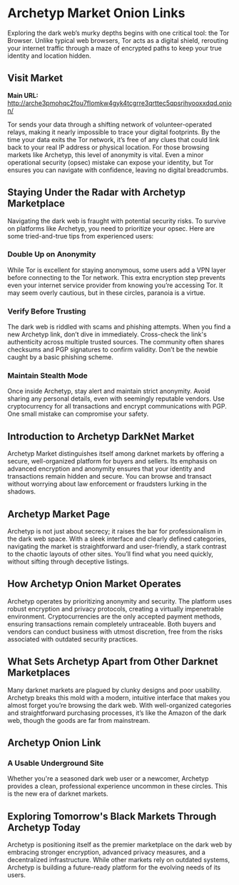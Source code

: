 <h1>Archetyp Market Onion Links</h1>

<p>Exploring the dark web’s murky depths begins with one critical tool: the Tor Browser. Unlike typical web browsers, Tor acts as a digital shield, rerouting your internet traffic through a maze of encrypted paths to keep your true identity and location hidden.</p>

<h2>Visit Market</h2>

<p><strong>Main URL:</strong><br>
<a href="http://arche3pmohqc2fou7flomkw4gyk4tcgrre3qrttec5qpsrihyooxxdqd.onion/">http://arche3pmohqc2fou7flomkw4gyk4tcgrre3qrttec5qpsrihyooxxdqd.onion/</a></p>

<p>Tor sends your data through a shifting network of volunteer-operated relays, making it nearly impossible to trace your digital footprints. By the time your data exits the Tor network, it’s free of any clues that could link back to your real IP address or physical location. For those browsing markets like Archetyp, this level of anonymity is vital. Even a minor operational security (opsec) mistake can expose your identity, but Tor ensures you can navigate with confidence, leaving no digital breadcrumbs.</p>

<h2>Staying Under the Radar with Archetyp Marketplace</h2>

<p>Navigating the dark web is fraught with potential security risks. To survive on platforms like Archetyp, you need to prioritize your opsec. Here are some tried-and-true tips from experienced users:</p>

<h3>Double Up on Anonymity</h3>

<p>While Tor is excellent for staying anonymous, some users add a VPN layer before connecting to the Tor network. This extra encryption step prevents even your internet service provider from knowing you’re accessing Tor. It may seem overly cautious, but in these circles, paranoia is a virtue.</p>

<h3>Verify Before Trusting</h3>

<p>The dark web is riddled with scams and phishing attempts. When you find a new Archetyp link, don’t dive in immediately. Cross-check the link's authenticity across multiple trusted sources. The community often shares checksums and PGP signatures to confirm validity. Don’t be the newbie caught by a basic phishing scheme.</p>

<h3>Maintain Stealth Mode</h3>

<p>Once inside Archetyp, stay alert and maintain strict anonymity. Avoid sharing any personal details, even with seemingly reputable vendors. Use cryptocurrency for all transactions and encrypt communications with PGP. One small mistake can compromise your safety.</p>

<h2>Introduction to Archetyp DarkNet Market</h2>

<p>Archetyp Market distinguishes itself among darknet markets by offering a secure, well-organized platform for buyers and sellers. Its emphasis on advanced encryption and anonymity ensures that your identity and transactions remain hidden and secure. You can browse and transact without worrying about law enforcement or fraudsters lurking in the shadows.</p>

<h2>Archetyp Market Page</h2>

<p>Archetyp is not just about secrecy; it raises the bar for professionalism in the dark web space. With a sleek interface and clearly defined categories, navigating the market is straightforward and user-friendly, a stark contrast to the chaotic layouts of other sites. You’ll find what you need quickly, without sifting through deceptive listings.</p>

<h2>How Archetyp Onion Market Operates</h2>

<p>Archetyp operates by prioritizing anonymity and security. The platform uses robust encryption and privacy protocols, creating a virtually impenetrable environment. Cryptocurrencies are the only accepted payment methods, ensuring transactions remain completely untraceable. Both buyers and vendors can conduct business with utmost discretion, free from the risks associated with outdated security practices.</p>

<h2>What Sets Archetyp Apart from Other Darknet Marketplaces</h2>

<p>Many darknet markets are plagued by clunky designs and poor usability. Archetyp breaks this mold with a modern, intuitive interface that makes you almost forget you’re browsing the dark web. With well-organized categories and straightforward purchasing processes, it’s like the Amazon of the dark web, though the goods are far from mainstream.</p>

<h2>Archetyp Onion Link</h2>

<h3>A Usable Underground Site</h3>

<p>Whether you're a seasoned dark web user or a newcomer, Archetyp provides a clean, professional experience uncommon in these circles. This is the new era of darknet markets.</p>

<h2>Exploring Tomorrow's Black Markets Through Archetyp Today</h2>

<p>Archetyp is positioning itself as the premier marketplace on the dark web by embracing stronger encryption, advanced privacy measures, and a decentralized infrastructure. While other markets rely on outdated systems, Archetyp is building a future-ready platform for the evolving needs of its users.</p>
